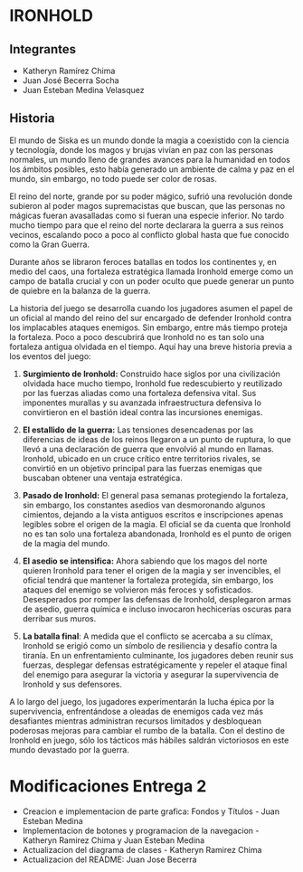# IRONHOLD

## Integrantes
- Katheryn Ramírez Chima
- Juan José Becerra Socha
- Juan Esteban Medina Velasquez

## Historia
 
El mundo de Siska es un mundo donde la magia a coexistido con la ciencia y tecnología, donde los magos y brujas vivían en paz con las personas normales, un mundo lleno de grandes avances para la humanidad en todos los ámbitos posibles, esto había generado un ambiente de calma y paz en el mundo, sin embargo, no todo puede ser color de rosas.

El reino del norte, grande por su poder mágico, sufrió una revolución donde subieron al poder magos supremacistas que buscan, que las personas no mágicas fueran avasalladas como si fueran una especie inferior. No tardo mucho tiempo para que el reino del norte declarara la guerra a sus reinos vecinos, escalando poco a poco al conflicto global hasta que fue conocido como la Gran Guerra.

Durante años se libraron feroces batallas en todos los continentes y, en medio del caos, una fortaleza estratégica llamada Ironhold emerge como un campo de batalla crucial y con un poder oculto que puede generar un punto de quiebre en la balanza de la guerra.

La historia del juego se desarrolla cuando los jugadores asumen el papel de un oficial al mando del reino del sur encargado de defender Ironhold contra los implacables ataques enemigos. Sin embargo, entre más tiempo proteja la fortaleza. Poco a poco descubrirá que Ironhold no es tan solo una fortaleza antigua olvidada en el tiempo. Aquí hay una breve historia previa a los eventos del juego:

1. **Surgimiento de Ironhold:** Construido hace siglos por una civilización olvidada hace mucho tiempo, Ironhold fue redescubierto y reutilizado por las fuerzas aliadas como una fortaleza defensiva vital. Sus imponentes murallas y su avanzada infraestructura defensiva lo convirtieron en el bastión ideal contra las incursiones enemigas.

2. **El estallido de la guerra:** Las tensiones desencadenas por las diferencias de ideas de los reinos llegaron a un punto de ruptura, lo que llevó a una declaración de guerra que envolvió al mundo en llamas. Ironhold, ubicado en un cruce crítico entre territorios rivales, se convirtió en un objetivo principal para las fuerzas enemigas que buscaban obtener una ventaja estratégica.

3. **Pasado de Ironhold:** El general pasa semanas protegiendo la fortaleza, sin embargo, los constantes asedios van desmoronando algunos cimientos, dejando a la vista antiguos escritos e inscripciones apenas legibles sobre el origen de la magia. El oficial se da cuenta que Ironhold no es tan solo una fortaleza abandonada, Ironhold es el punto de origen de la magia del mundo.

4. **El asedio se intensifica:** Ahora sabiendo que los magos del norte quieren Ironhold para tener el origen de la magia y ser invencibles, el oficial tendrá que mantener la fortaleza protegida, sin embargo, los ataques del enemigo se volvieron más feroces y sofisticados. Desesperados por romper las defensas de Ironhold, desplegaron armas de asedio, guerra química e incluso invocaron hechicerías oscuras para derribar sus muros.

5. **La batalla final**: A medida que el conflicto se acercaba a su clímax, Ironhold se erigió como un símbolo de resiliencia y desafío contra la tiranía. En un enfrentamiento culminante, los jugadores deben reunir sus fuerzas, desplegar defensas estratégicamente y repeler el ataque final del enemigo para asegurar la victoria y asegurar la supervivencia de Ironhold y sus defensores.

A lo largo del juego, los jugadores experimentarán la lucha épica por la supervivencia, enfrentándose a oleadas de enemigos cada vez más desafiantes mientras administran recursos limitados y desbloquean poderosas mejoras para cambiar el rumbo de la batalla. Con el destino de Ironhold en juego, sólo los tácticos más hábiles saldrán victoriosos en este mundo devastado por la guerra.

# Modificaciones Entrega 2
- Creacion e implementacion de parte grafica: Fondos y Títulos - Juan Esteban Medina
- Implementacion de botones y programacion de la navegacion - Katheryn Ramirez Chima y Juan Esteban Medina
- Actualizacion del diagrama de clases - Katheryn Ramirez Chima
- Actualizacion del README: Juan Jose Becerra